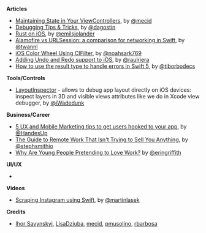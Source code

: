 **Articles**

* [Maintaining State in Your ViewControllers](https://mecid.github.io/2019/01/23/maintaining-state-in-view-controllers/), by [@mecid](https://twitter.com/mecid)
* [Debugging Tips & Tricks](https://agostini.tech/2019/01/27/debugging-tipstricks/), by [@dagostin](https://twitter.com/dagostin)
* [Rust on iOS](https://medium.com/visly/rust-on-ios-39f799b3c1dd), by [@emilsjolander](https://twitter.com/emilsjolander)
* [Alamofire vs URLSession: a comparison for networking in Swift](https://www.avanderlee.com/swift/alamofire-vs-urlsession/), by [@twannl](https://www.twitter.com/twannl)
* [iOS Color Wheel Using CIFilter](https://noahgilmore.com/blog/cifilter-colorwheel/), by [@noahsark769](https://twitter.com/noahsark769)
* [Adding Undo and Redo support to iOS](https://medium.com/@raulriera/undo-and-redo-support-to-ios-apps-4c9d7afea6a2), by [@raulriera](https://twitter.com/raulriera)
* [How to use the result type to handle errors in Swift 5](https://theswiftdev.com/2019/01/28/how-to-use-the-result-type-to-handle-errors-in-swift/), by [@tiborbodecs](https://twitter.com/tiborbodecs)

**Tools/Controls**

* [LayoutInspector](https://github.com/isavynskyi/LayoutInspector) - allows to debug app layout directly on iOS devices: inspect layers in 3D and visible views attributes like we do in Xcode view debugger, by [@iWadedunk](https://twitter.com/iWadedunk) 

**Business/Career**

* [5 UX and Mobile Marketing tips to get users hooked to your app](https://medium.com/flawless-app-stories/5-ux-and-mobile-marketing-tips-to-get-users-hooked-to-your-app-67956c713037), by [@HandesUp](https://twitter.com/HandesUp)
* [The Guide to Remote Work That Isn't Trying to Sell You Anything](https://blog.stephsmith.io/the-guide-to-remote-work/), by [@stephsmithio](https://twitter.com/stephsmithio)
* [Why Are Young People Pretending to Love Work?](https://www.nytimes.com/2019/01/26/business/against-hustle-culture-rise-and-grind-tgim.html) by [@eringriffith](https://twitter.com/eringriffith)

**UI/UX**

* 

**Videos**

* [Scraping Instagram using Swift](https://www.youtube.com/watch?v=0jTyKu9DGm8), by [@martinlasek](https://twitter.com/martinlasek)

**Credits**

* [Ihor Savynskyi](https://github.com/isavynskyi), [LisaDziuba](https://github.com/lisadziuba), [mecid](https://github.com/mecid), [pmusolino](https://github.com/pmusolino), [rbarbosa](https://github.com/rbarbosa)
